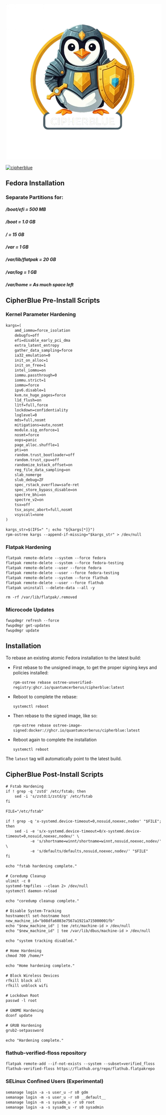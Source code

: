 <p align="center">
  <a href="https://github.com/quantumcerberus/cipherblue">
    <img src="https://github.com/quantumcerberus/cipherblue/blob/main/files/system/usr/share/plymouth/themes/spinner/watermark.png" href="https://github.com/quantumcerberus/cipherblue" width=500 />
  </a>
</p>

[![cipherblue](https://github.com/quantumcerberus/cipherblue/actions/workflows/build.yml/badge.svg)](https://github.com/quantumcerberus/cipherblue/actions/workflows/build.yml)

## Fedora Installation

### Separate Partitions for:

##### /boot/efi = 500 MB
##### /boot = 1.0 GB
##### / = 15 GB
##### /var = 1 GB
##### /var/lib/flatpak = 20 GB
##### /var/log = 1 GB
##### /var/home = As much space left

## CipherBlue Pre-Install Scripts

### Kernel Parameter Hardening

```
kargs=(
    amd_iommu=force_isolation
    debugfs=off
    efi=disable_early_pci_dma
    extra_latent_entropy
    gather_data_sampling=force
    ia32_emulation=0
    init_on_alloc=1
    init_on_free=1
    intel_iommu=on
    iommu.passthrough=0
    iommu.strict=1
    iommu=force
    ipv6.disable=1
    kvm.nx_huge_pages=force
    l1d_flush=on
    l1tf=full,force
    lockdown=confidentiality
    loglevel=0
    mds=full,nosmt
    mitigations=auto,nosmt
    module.sig_enforce=1
    nosmt=force
    oops=panic
    page_alloc.shuffle=1
    pti=on
    random.trust_bootloader=off
    random.trust_cpu=off
    randomize_kstack_offset=on
    reg_file_data_sampling=on
    slab_nomerge
    slub_debug=ZF
    spec_rstack_overflow=safe-ret
    spec_store_bypass_disable=on
    spectre_bhi=on
    spectre_v2=on
    tsx=off
    tsx_async_abort=full,nosmt
    vsyscall=none
)

kargs_str=$(IFS=" "; echo "${kargs[*]}")
rpm-ostree kargs --append-if-missing="$kargs_str" > /dev/null
```

### Flatpak Hardening

```
flatpak remote-delete --system --force fedora
flatpak remote-delete --system --force fedora-testing
flatpak remote-delete --user --force fedora
flatpak remote-delete --user --force fedora-testing
flatpak remote-delete --system --force flathub
flatpak remote-delete --user --force flathub
flatpak uninstall --delete-data --all -y
```

```
rm -rf /var/lib/flatpak/.removed
```

### Microcode Updates

```
fwupdmgr refresh --force
fwupdmgr get-updates
fwupdmgr update
```

## Installation

To rebase an existing atomic Fedora installation to the latest build:

- First rebase to the unsigned image, to get the proper signing keys and policies installed:
  ```
  rpm-ostree rebase ostree-unverified-registry:ghcr.io/quantumcerberus/cipherblue:latest
  ```
- Reboot to complete the rebase:
  ```
  systemctl reboot
  ```
- Then rebase to the signed image, like so:
  ```
  rpm-ostree rebase ostree-image-signed:docker://ghcr.io/quantumcerberus/cipherblue:latest
  ```
- Reboot again to complete the installation
  ```
  systemctl reboot
  ```

The `latest` tag will automatically point to the latest build.

## CipherBlue Post-Install Scripts

```
# Fstab Hardening
if ! grep -q 'zstd' /etc/fstab; then
    sed -i 's/zstd:1/zstd/g' /etc/fstab
fi

FILE="/etc/fstab"

if ! grep -q 'x-systemd.device-timeout=0,nosuid,noexec,nodev' "$FILE"; then
    sed -i -e 's/x-systemd.device-timeout=0/x-systemd.device-timeout=0,nosuid,noexec,nodev/' \
           -e 's/shortname=winnt/shortname=winnt,nosuid,noexec,nodev/' \
           -e 's/defaults/defaults,nosuid,noexec,nodev/' "$FILE"
fi

echo "fstab hardening complete."

# Coredump Cleanup
ulimit -c 0
systemd-tmpfiles --clean 2> /dev/null
systemctl daemon-reload

echo "coredump cleanup complete."

# Disable System-Tracking
hostnamectl set-hostname host
new_machine_id="b08dfa6083e7567a1921a715000001fb"
echo "$new_machine_id" | tee /etc/machine-id > /dev/null
echo "$new_machine_id" | tee /var/lib/dbus/machine-id > /dev/null

echo "system tracking disabled."

# Home Hardening
chmod 700 /home/*

echo "Home hardening complete."

# Block Wireless Devices
rfkill block all
rfkill unblock wifi

# Lockdown Root
passwd -l root

# GNOME Hardening
dconf update

# GRUB Hardening
grub2-setpassword

echo "Hardening complete."
```

### flathub-verified-floss repository

```
flatpak remote-add --if-not-exists --system --subset=verified_floss flathub-verified-floss https://flathub.org/repo/flathub.flatpakrepo
```

### SELinux Confined Users (Experimental)

```
semanage login -a -s user_u -r s0 gdm
semanage login -m -s user_u -r s0 __default__
semanage login -m -s sysadm_u -r s0 root
semanage login -a -s sysadm_u -r s0 sysadmin
```
